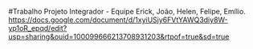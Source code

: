 #Trabalho Projeto Integrador - Equipe Erick, João, Helen, Felipe, Emílio.
<a href="https://docs.google.com/document/d/1xyiUSjy6FVtYAWQ3diy8W-yp1oR_epqd/edit"></a><br>
https://docs.google.com/document/d/1xyiUSjy6FVtYAWQ3diy8W-yp1oR_epqd/edit?usp=sharing&ouid=100099666213708931203&rtpof=true&sd=true